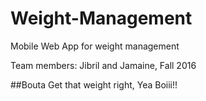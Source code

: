# Weight-Management
Mobile Web App for weight  management

Team members: Jibril and Jamaine, Fall 2016

##Bouta Get that weight right, Yea Boiii!!
